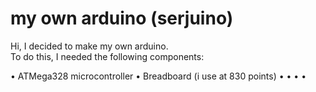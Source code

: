 # my own arduino (serjuino)
Hi, I decided to make my own arduino.  
To do this, I needed the following components:  
  
  • ATMega328 microcontroller
  • Breadboard (i use at 830 points)
  • 
  •
  •
  •
